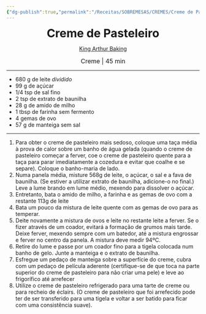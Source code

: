 ```yaml
---
{"dg-publish":true,"permalink":"/Receitas/SOBREMESAS/CREMES/Creme de Pasteleiro/","title":"Creme de Pasteleiro","tags":["💚ok"]}
---
```


<div style="text-align: center;"> <span style="font-size: 30px;"><b>Creme de Pasteleiro</b></span> </div>

<span class="center"> <center> [King Arthur Baking](https://www.kingarthurbaking.com/recipes/pastry-cream-creme-patissiere-recipe) </center></span>

<div style="text-align: center;"> <span style="font-size: 16px;">  Creme | 45 min </span> </div>

---
- 680 g de leite *dividido*
- 99 g de açúcar
- 1/4 tsp de sal fino
- 2 tsp de extrato de baunilha
- 28 g de amido de milho
- 1 tbsp de farinha sem fermento
- 4 gemas de ovo
- 57 g de manteiga sem sal
---
1. Para obter o creme de pasteleiro mais sedoso, coloque uma taça média à prova de calor sobre um banho de água gelada (quando o creme de pasteleiro começar a ferver, coe o creme de pasteleiro quente para a taça para parar imediatamente a cozedura e evitar que coalhe e se separe). Coloque o banho-maria de lado.
2. Numa panela média, misture 568g de leite, o açúcar, o sal e a fava de baunilha. (Se estiver a utilizar extrato de baunilha, adicione-o no final.) Leve a lume brando em lume médio, mexendo para dissolver o açúcar.
3. Entretanto, bata o amido de milho, a farinha e as gemas de ovo com a restante 113g de leite
4. Bata um pouco da mistura de leite quente com as gemas de ovo para as temperar.
5. Deite novamente a mistura de ovos e leite no restante leite a ferver. Se o fizer através de um coador, evitará a formação de grumos mais tarde. Deixe ferver, mexendo sempre com um batedor, até a mistura engrossar e ferver no centro da panela. A mistura deve medir 94ºC.
6. Retire do lume e passe por um coador fino para a tigela colocada num banho de gelo. Junte a manteiga e o extrato de baunilha.
7. Esfregue um pedaço de manteiga sobre a superfície do creme, cubra com um pedaço de película aderente (certifique-se de que toca na parte superior do creme de pasteleiro para não criar uma pele) e leve ao frigorífico até arrefecer
8. Utilize o creme de pasteleiro refrigerado para uma tarte de creme ou para recheio de éclairs. (O creme de pasteleiro que foi arrefecido pode ter de ser transferido para uma tigela e voltar a ser batido para ficar com uma consistência suave).